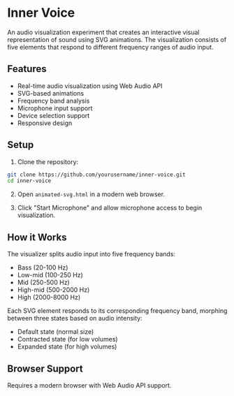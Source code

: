 # Inner Voice

An audio visualization experiment that creates an interactive visual representation of sound using SVG animations. The visualization consists of five elements that respond to different frequency ranges of audio input.

## Features

- Real-time audio visualization using Web Audio API
- SVG-based animations
- Frequency band analysis
- Microphone input support
- Device selection support
- Responsive design

## Setup

1. Clone the repository:
```bash
git clone https://github.com/yourusername/inner-voice.git
cd inner-voice
```

2. Open `animated-svg.html` in a modern web browser.

3. Click "Start Microphone" and allow microphone access to begin visualization.

## How it Works

The visualizer splits audio input into five frequency bands:
- Bass (20-100 Hz)
- Low-mid (100-250 Hz)
- Mid (250-500 Hz)
- High-mid (500-2000 Hz)
- High (2000-8000 Hz)

Each SVG element responds to its corresponding frequency band, morphing between three states based on audio intensity:
- Default state (normal size)
- Contracted state (for low volumes)
- Expanded state (for high volumes)

## Browser Support

Requires a modern browser with Web Audio API support. 